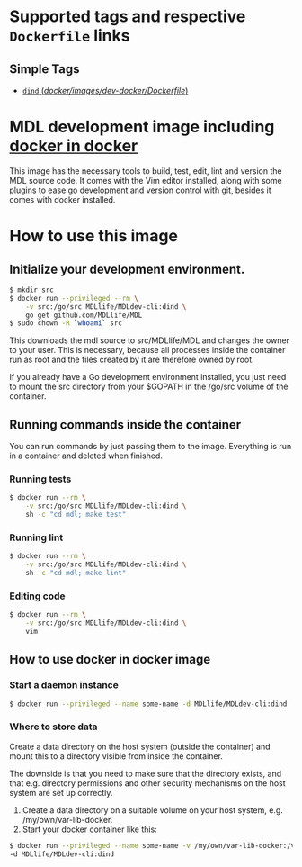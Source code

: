 # Supported tags and respective `Dockerfile` links

## Simple Tags

-	[`dind` (*docker/images/dev-docker/Dockerfile*)](https://github.com/MDLlife/MDL/tree/develop/docker/images/dev-docker/Dockerfile)

# MDL development image including [docker in docker](https://hub.docker.com/_/docker/)

This image has the necessary tools to build, test, edit, lint and version the MDL
source code.  It comes with the Vim editor installed, along with some plugins
to ease go development and version control with git, besides it comes with docker installed.

# How to use this image

## Initialize your development environment.

```sh
$ mkdir src
$ docker run --privileged --rm \
    -v src:/go/src MDLlife/MDLdev-cli:dind \
    go get github.com/MDLlife/MDL
$ sudo chown -R `whoami` src
```

This downloads the mdl source to src/MDLlife/MDL and changes the owner
to your user. This is necessary, because all processes inside the container run
as root and the files created by it are therefore owned by root.

If you already have a Go development environment installed, you just need to
mount the src directory from your $GOPATH in the /go/src volume of the
container.

## Running commands inside the container

You can run commands by just passing them to the image.  Everything is run
in a container and deleted when finished.

### Running tests

```sh
$ docker run --rm \
    -v src:/go/src MDLlife/MDLdev-cli:dind \
    sh -c "cd mdl; make test"
```

### Running lint

```sh
$ docker run --rm \
    -v src:/go/src MDLlife/MDLdev-cli:dind \
    sh -c "cd mdl; make lint"
```

### Editing code

```sh
$ docker run --rm \
    -v src:/go/src MDLlife/MDLdev-cli:dind \
    vim
```

## How to use docker in docker image

### Start a daemon instance

```sh
$ docker run --privileged --name some-name -d MDLlife/MDLdev-cli:dind
```

### Where to store data

Create a data directory on the host system (outside the container) and mount this to a directory visible from inside the container.

The downside is that you need to make sure that the directory exists, and that e.g. directory permissions and other security mechanisms on the host system are set up correctly.

1. Create a data directory on a suitable volume on your host system, e.g. /my/own/var-lib-docker.
2. Start your docker container like this:

```sh
$ docker run --privileged --name some-name -v /my/own/var-lib-docker:/var/lib/docker \ 
-d MDLlife/MDLdev-cli:dind
```


